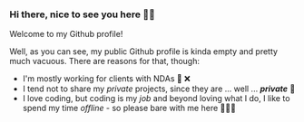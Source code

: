 ### Hi there, nice to see you here ✌🏻

Welcome to my Github profile!

Well, as you can see, my public Github profile is kinda empty and pretty much vacuous. There are reasons for that, though:

- I'm mostly working for clients with NDAs 📖 ❌
- I tend not to share my *private* projects, since they are ... well ... ***private*** 🚷
- I love coding, but coding is my *job* and beyond loving what I do, I like to spend my time *offline* - so please bare with me here 🏋🏻‍♂️

